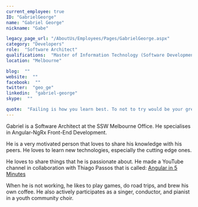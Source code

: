 ```yaml
---
current_employee: true
ID: "GabrielGeorge"
name: "Gabriel George"
nickname: "Gabe"

legacy_page_url: "/AboutUs/Employees/Pages/GabrielGeorge.aspx"
category: "Developers"
role:  "Software Architect"
qualifications:  "Master of Information Technology (Software Development)"
location: "Melbourne"

blog:  ""
website:  ""
facebook:  ""
twitter:  "geo_ge"
linkedin:  "gabriel-george"
skype:  ""

quote:  "Failing is how you learn best. To not to try would be your greatest fall."
---
```


Gabriel is a Software Architect at the SSW Melbourne Office. He specialises in Angular-NgRx Front-End Development.   

He is a very motivated person that loves to share his knowledge with his peers. He loves to learn new technologies, especially the cutting edge ones.   

He loves to share things that he is passionate about. He made a YouTube channel in collaboration with Thiago Passos that is called: [Angular in 5 Minutes](https://www.youtube.com/channel/UCHYi-ucclDksXxMOUTgyixQ)  

When he is not working, he likes to play games, do road trips, and brew his own coffee. He also actively participates as a singer, conductor, and pianist in a youth community choir.   
